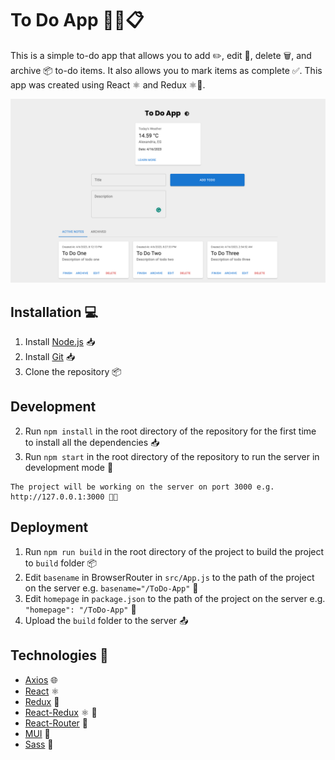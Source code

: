 # To Do App 📝📌📋
This is a simple to-do app that allows you to add ✏️, edit 📝, delete 🗑️, and archive 📦 to-do items. It also allows you to mark items as complete ✅. This app was created using React ⚛️ and Redux ⚛️🔴.

![ToDo](https://github.com/ammarbasuony/ToDo-App/blob/main/docs/To-Do.png)

## Installation 💻
1. Install [Node.js](https://nodejs.org/en/download/) 📥
3. Install [Git](https://git-scm.com/downloads) 📥
4. Clone the repository 📦

## Development
2. Run `npm install` in the root directory of the repository for the first time to install all the dependencies 📥
3. Run `npm start` in the root directory of the repository to run the server in development mode 🚀

```
The project will be working on the server on port 3000 e.g. http://127.0.0.1:3000 👨‍💻
```

## Deployment
1. Run `npm run build` in the root directory of the project to build the project to `build` folder 📦
2. Edit `basename` in BrowserRouter in `src/App.js` to the path of the project on the server e.g. `basename="/ToDo-App"` 📝
3. Edit `homepage` in `package.json` to the path of the project on the server e.g. `"homepage": "/ToDo-App"` 📝
4. Upload the `build` folder to the server 📤

## Technologies 🔧
- [Axios](https://www.npmjs.com/package/axios) 🌐
- [React](https://reactjs.org/) ⚛️
- [Redux](https://redux.js.org/) 🔴
- [React-Redux](https://react-redux.js.org/) ⚛️ 🔴
- [React-Router](https://reactrouter.com/) 🧭
- [MUI](https://mui.com/) 🎨
- [Sass](https://sass-lang.com/) 💄